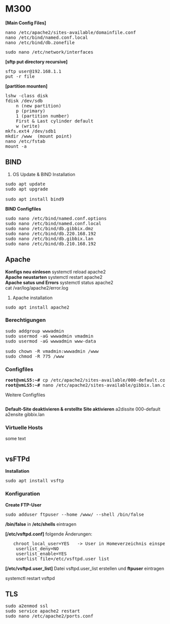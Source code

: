 # M300

**[Main Config Files]**  
<pre>nano /etc/apache2/sites-available/domainfile.conf  
nano /etc/bind/named.conf.local  
nano /etc/bind/db.zonefile  </pre>

<pre>sudo nano /etc/network/interfaces</pre>


**[sftp put directory recursive]**  
<pre>sftp user@192.168.1.1  
put -r file  </pre>

**[partition mounten]**  
<pre>lshw -class disk  
fdisk /dev/sdb  
    n (new partition)  
    p (primary)  
    1 (partition number)  
    First & Last cylinder default  
    w (write)  
mkfs.ext4 /dev/sdb1  
mkdir /www	(mount point)  
nano /etc/fstab  
mount -a  </pre>


## BIND
1. OS Update & BIND Installation 
<pre>sudo apt update
sudo apt upgrade

sudo apt install bind9</pre>

**BIND Configfiles**
<pre>sudo nano /etc/bind/named.conf.options
sudo nano /etc/bind/named.conf.local
sudo nano /etc/bind/db.gibbix.dmz
sudo nano /etc/bind/db.220.168.192
sudo nano /etc/bind/db.gibbix.lan
sudo nano /etc/bind/db.210.168.192
</pre>


## Apache
**Konfigs neu einlesen**
systemctl reload apache2  
**Apache neustarten**
systemctl restart apache2  
**Apache satus und Errors**
systemctl status apache2  
cat /var/log/apache2/error.log  

1. Apache installation
<pre>sudo apt install apache2</pre>

### Berechtigungen
<pre>sudo addgroup wwwadmin
sudo usermod -aG wwwadmin vmadmin
sudo usermod -aG wwwadmin www-data

sudo chown -R vmadmin:wwwadmin /www
sudo chmod -R 775 /www</pre>


### Configfiles
<pre><b>root@vmLS5:~#</b> cp /etc/apache2/sites-available/000-default.conf /etc/apache2/sites-available/gibbix.lan.conf
<b>root@vmLS5:~#</b> nano /etc/apache2/sites-available/gibbix.lan.conf</pre>

Weitere Configfiles
<pre></pre>

**Default-Site deaktivieren & erstellte Site aktivieren**
a2dissite 000-default
a2ensite gibbix.lan



### Virtuelle Hosts
some text

<pre></pre>




## vsFTPd
**Installation**
<pre>sudo apt install vsftp</pre>

### Konfiguration
**Create FTP-User**
<pre>sudo adduser ftpuser --home /www/ --shell /bin/false</pre>
**/bin/false** in **/etc/shells** eintragen  

**[/etc/vsftpd.conf]**
folgende Änderungen:  
<pre>	chroot_local_user=YES	-> User in Homeverzeichnis einsperren
	userlist_deny=NO
	userlist_enable=YES
	userlist_file=/etc/vsftpd.user_list</pre>
 
**[/etc/vsftpd.user_list]**
Datei vsftpd.user_list erstellen und **ftpuser** eintragen
 
systemctl restart vsftpd  
  

## TLS
<pre>sudo a2enmod ssl
sudo service apache2 restart
sudo nano /etc/apache2/ports.conf</pre>
